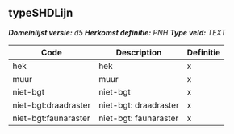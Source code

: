 ﻿## typeSHDLijn

*__Domeinlijst versie:__ d5*
*__Herkomst definitie:__ PNH*
*__Type veld:__ TEXT*

|__Code__ |__Description__ |__Definitie__	|
|	---	|	---	|   ---	| 
| hek | hek | x |
| muur | muur | x |
| niet-bgt | niet-bgt | x |
| niet-bgt:draadraster | niet-bgt: draadraster | x |
| niet-bgt:faunaraster | niet-bgt: faunaraster | x |

